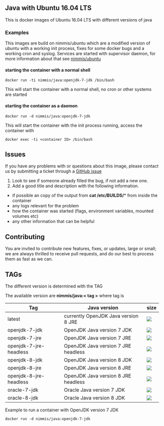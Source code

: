 ## Java with Ubuntu 16.04 LTS

This is docker images of Ubuntu 16.04 LTS with different versions of java

### Examples

This images are build on nimmis/ubuntu which are a modified version of ubuntu with a working 
init process, fixes for some docker bugs and a working cron and syslog. Services are started with
supervisor daemon, for more information about that see [nimmis/ubuntu](https://registry.hub.docker.com/u/nimmis/ubuntu/)

#### starting the container with a normal shell

	docker run -ti nimmis/java:openjdk-7-jdk /bin/bash

This will start the container with a normal shell, no cron or other systems are started

#### starting the container as a daemon

	docker run -d nimmis/java:openjdk-7-jdk

This will start the container with the init process running, access the container with

	docker exec -ti <container ID> /bin/bash

## Issues

If you have any problems with or questions about this image, please contact us by submitting a ticket through a [GitHub issue](https://github.com/nimmis/docker-java/issues "GitHub issue")

1. Look to see if someone already filled the bug, if not add a new one.
2. Add a good title and description with the following information.
 - if possible an copy of the output from **cat /etc/BUILDS/*** from inside the container
 - any logs relevant for the problem
 - how the container was started (flags, environment variables, mounted volumes etc)
 - any other information that can be helpful

## Contributing

You are invited to contribute new features, fixes, or updates, large or small; we are always thrilled to receive pull requests, and do our best to process them as fast as we can.

## TAGs


The different version is determined with the TAG 

The available version are **nimmis/java:< tag >** where tag is 

| Tag    | Java version | size |
| ------ | -------------- | ---- |
| latest | currently OpenJDK Java version 8 JRE | [![](https://images.microbadger.com/badges/image/nimmis/alpine-java.svg)](https://microbadger.com/images/nimmis/alpine-java "Get your own image badge on microbadger.com") |
| openjdk-7-jdk | OpenJDK Java version 7 JDK | [![](https://images.microbadger.com/badges/image/nimmis/alpine-java:openjdk-7-jdk.svg)](https://microbadger.com/images/nimmis/alpine-java:openjdk-7-jdk "Get your own image badge on microbadger.com")  |
| openjdk-7-jre  | OpenJDK Java version 7 JRE | [![](https://images.microbadger.com/badges/image/nimmis/alpine-java:openjdk-7-jre.svg)](https://microbadger.com/images/nimmis/alpine-java:openjdk-7-jre "Get your own image badge on microbadger.com") |
| openjdk-7-jre-headless | OpenJDK Java version 7 JRE headless | [![](https://images.microbadger.com/badges/image/nimmis/alpine-java:openjdk-7-jre-headless.svg)](https://microbadger.com/images/nimmis/alpine-java:openjdk-7-jre-headless "Get your own image badge on microbadger.com") |
| openjdk-8-jdk | OpenJDK Java version 8 JDK | [![](https://images.microbadger.com/badges/image/nimmis/alpine-java:openjdk-8-jdk.svg)](https://microbadger.com/images/nimmis/alpine-java:openjdk-8-jdk "Get your own image badge on microbadger.com") |
| openjdk-8-jre  | OpenJDK Java version 8 JRE | [![](https://images.microbadger.com/badges/image/nimmis/alpine-java:openjdk-8-jre.svg)](https://microbadger.com/images/nimmis/alpine-java:openjdk-8-jre "Get your own image badge on microbadger.com") |
| openjdk-8-jre-headless | OpenJDK Java version 8 JRE headless | [![](https://images.microbadger.com/badges/image/nimmis/alpine-java:openjdk-8-jre-headless.svg)](https://microbadger.com/images/nimmis/alpine-java:openjdk-8-jre-headless "Get your own image badge on microbadger.com") |
| oracle-7-jdk | Oracle Java version 7 JDK | [![](https://images.microbadger.com/badges/image/nimmis/alpine-java:oracle-7-jdk.svg)](https://microbadger.com/images/nimmis/alpine-java:oracle-7-jdk "Get your own image badge on microbadger.com") |
| oracle-8-jdk  | Oracle Java version 8 JDK | [![](https://images.microbadger.com/badges/image/nimmis/alpine-java:oracle-8-jdk.svg)](https://microbadger.com/images/nimmis/alpine-java:oracle-8-jdk "Get your own image badge on microbadger.com") |

Example to run a container with OpenJDK version 7 JDK

	docker run -d nimmis/java:openjdk-7-jdk


